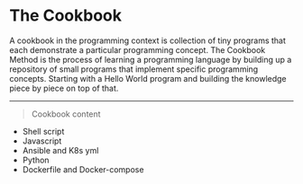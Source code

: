 # The Cookbook

A cookbook in the programming context is collection of tiny programs that each demonstrate a particular programming concept. The Cookbook Method is the process of learning a programming language by building up a repository of small programs that implement specific programming concepts. Starting with a Hello World program and building the knowledge piece by piece on top of that.
___

> Cookbook content

* Shell script
* Javascript
* Ansible and K8s yml 
* Python
* Dockerfile and Docker-compose
